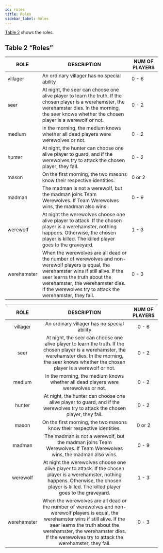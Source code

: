 ```yaml
---
id: roles
title: Roles
sidebar_label: Roles
---
```

[Table 2](#table-2-roles) shows the roles.

## Table 2 “Roles”

<table class="table-roles">
<thead>
  <tr>
    <th class="table-roles--role">ROLE</th>
    <th class="table-roles--description">DESCRIPTION</th>
    <th class="table-roles--num-of-players">NUM OF PLAYERS</th></tr>
</thead>
<tbody>
  <tr>
    <td>villager</td>
    <td>An ordinary villager has no special ability</td>
    <td>0 - 6</td>
  </tr>
  <tr>
    <td>seer</td>
    <td>At night, the seer can choose one alive player to learn the truth. If the chosen player is a werehamster, the werehamster dies. In the morning, the seer knows whether the chosen player is a werewolf or not.</td>
    <td>0 - 2</td>
  </tr>
  <tr>
    <td>medium</td>
    <td>In the morning, the medium knows whether all dead players were werewolves or not.</td>
    <td>0 - 2</td>
  </tr>
  <tr>
    <td>hunter</td>
    <td>At night, the hunter can choose one alive player to guard, and if the werewolves try to attack the chosen player, they fail.</td>
    <td>0 - 2</td>
  </tr>
  <tr>
    <td>mason</td>
    <td>On the first morning, the two masons know their respective identities.</td>
    <td>0 or 2</td>
  </tr>
  <tr>
    <td>madman</td>
    <td>The madman is not a werewolf, but the madman joins Team Werewolves. If Team Werewolves wins, the madman also wins.</td>
    <td>0 - 9</td>
  </tr>
  <tr>
    <td>werewolf</td>
    <td>At night the werewolves choose one alive player to attack. If the chosen player is a werehamster, nothing happens. Otherwise, the chosen player is killed. The killed player goes to the graveyard.</td>
    <td>1 - 3</td>
  </tr>
  <tr>
    <td>werehamster</td>
    <td>When the werewolves are all dead or the number of werewolves and non-werewolf players is equal, the werehamster wins if still alive. If the seer learns the truth about the werehamster, the werehamster dies. If the werewolves try to attack the werehamster, they fail.</td>
    <td>0 - 3</td>
  </tr>
</tbody>
</table>

|ROLE|DESCRIPTION|NUM OF PLAYERS|
|:--:|:---------:|:------------:|
|villager|An ordinary villager has no special ability|0 - 6|
|seer|At night, the seer can choose one alive player to learn the truth. If the chosen player is a werehamster, the werehamster dies. In the morning, the seer knows whether the chosen player is a werewolf or not.|0 - 2|
|medium|In the morning, the medium knows whether all dead players were werewolves or not.|0 - 2|
|hunter|At night, the hunter can choose one alive player to guard, and if the werewolves try to attack the chosen player, they fail.|0 - 2|
|mason|On the first morning, the two masons know their respective identities.|0 or 2|
|madman|The madman is not a werewolf, but the madman joins Team Werewolves. If Team Werewolves wins, the madman also wins.|0 - 9|
|werewolf|At night the werewolves choose one alive player to attack. If the chosen player is a werehamster, nothing happens. Otherwise, the chosen player is killed. The killed player goes to the graveyard.|1 - 3|
|werehamster|When the werewolves are all dead or the number of werewolves and non-werewolf players is equal, the werehamster wins if still alive. If the seer learns the truth about the werehamster, the werehamster dies. If the werewolves try to attack the werehamster, they fail.|0 - 3|